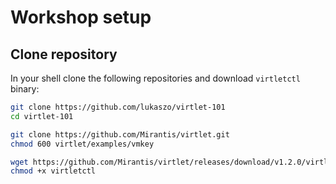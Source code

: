 # Workshop setup
## Clone repository

In your shell clone the following repositories and download `virtletctl` binary:

```bash
git clone https://github.com/lukaszo/virtlet-101
cd virtlet-101

git clone https://github.com/Mirantis/virtlet.git 
chmod 600 virtlet/examples/vmkey

wget https://github.com/Mirantis/virtlet/releases/download/v1.2.0/virtletctl
chmod +x virtletctl
```
